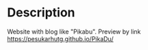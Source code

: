 # Description

Website with blog like "Pikabu".
Preview by link https://pesukarhutg.github.io/PikaDu/
